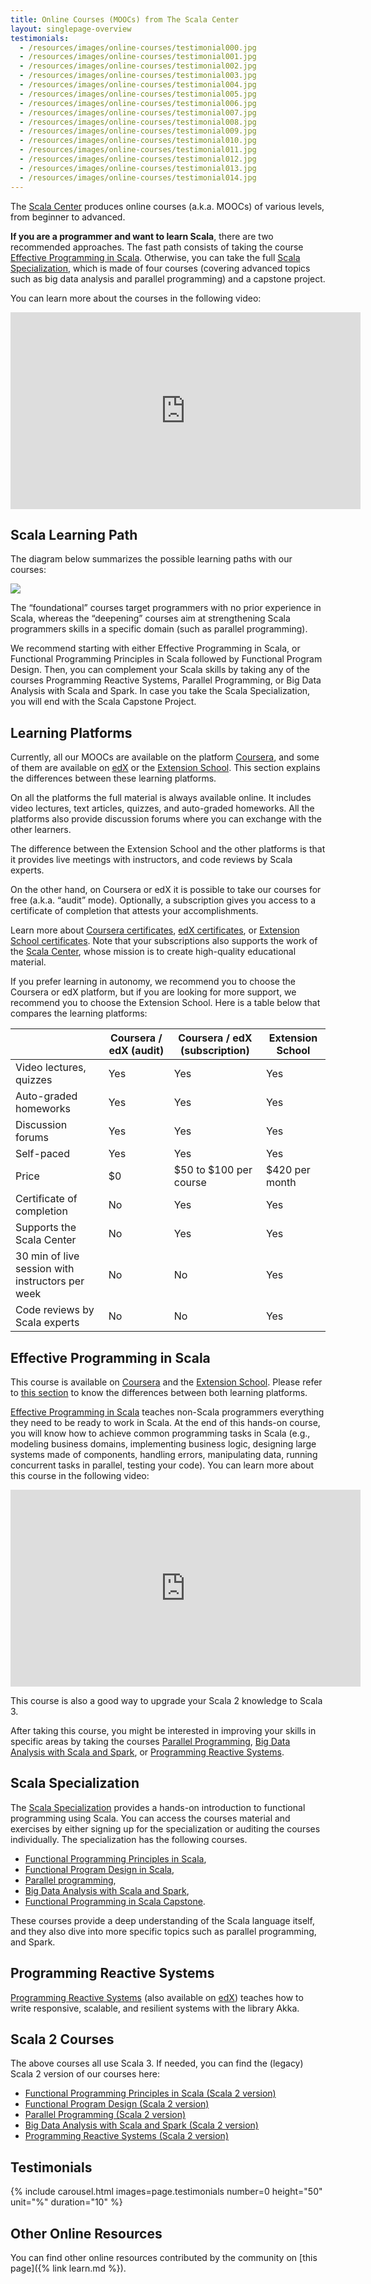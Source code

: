 ```yaml
---
title: Online Courses (MOOCs) from The Scala Center
layout: singlepage-overview
testimonials:
  - /resources/images/online-courses/testimonial000.jpg
  - /resources/images/online-courses/testimonial001.jpg
  - /resources/images/online-courses/testimonial002.jpg
  - /resources/images/online-courses/testimonial003.jpg
  - /resources/images/online-courses/testimonial004.jpg
  - /resources/images/online-courses/testimonial005.jpg
  - /resources/images/online-courses/testimonial006.jpg
  - /resources/images/online-courses/testimonial007.jpg
  - /resources/images/online-courses/testimonial008.jpg
  - /resources/images/online-courses/testimonial009.jpg
  - /resources/images/online-courses/testimonial010.jpg
  - /resources/images/online-courses/testimonial011.jpg
  - /resources/images/online-courses/testimonial012.jpg
  - /resources/images/online-courses/testimonial013.jpg
  - /resources/images/online-courses/testimonial014.jpg
---
```


The [Scala Center] produces online courses (a.k.a. MOOCs) of various levels, from beginner 
to advanced.

**If you are a programmer and want to learn Scala**, there are two recommended 
approaches. The fast path consists of taking the course [Effective Programming 
in Scala](#effective-programming-in-scala).
Otherwise, you can take the full [Scala Specialization], which is made of
four courses (covering advanced topics such as big data analysis and 
parallel programming) and a capstone project.

You can learn more about the courses in the following video:

<div style="text-align: center">
  <iframe width="560" height="315" src="https://www.youtube.com/embed/rRCdnTspE_k" title="YouTube video player" frameborder="0" allow="accelerometer; autoplay; clipboard-write; encrypted-media; gyroscope; picture-in-picture" allowfullscreen></iframe>
</div>

## Scala Learning Path

The diagram below summarizes the possible learning paths with our courses:

![](/resources/images/learning-path.png)

The “foundational” courses target programmers with no prior experience in Scala, whereas the “deepening”
courses aim at strengthening Scala programmers skills in a specific domain (such as parallel programming).

We recommend starting with either Effective Programming in Scala, or Functional Programming Principles in
Scala followed by Functional Program Design. Then, you can complement your Scala skills by taking any
of the courses Programming Reactive Systems, Parallel Programming, or Big Data Analysis with Scala and Spark.
In case you take the Scala Specialization, you will end with the Scala Capstone Project.

## Learning Platforms

Currently, all our MOOCs are available on the platform [Coursera](https://coursera.org),
and some of them are available on [edX](https://edx.org) or the [Extension School](https://extensionschool.ch).
This section explains the differences between these learning platforms.

On all the platforms the full material is always available online. It includes 
video lectures, text articles, quizzes, and auto-graded homeworks. All the 
platforms also provide discussion forums where you can exchange with the 
other learners.

The difference between the Extension School and the other platforms is that it
provides live meetings with instructors, and code reviews by Scala experts.

On the other hand, on Coursera or edX it is possible to take 
our courses for free (a.k.a. “audit” mode). Optionally, a subscription gives
you access to a certificate of completion that attests your accomplishments.

Learn more about
[Coursera certificates](https://learners.coursera.help/hc/en-us/articles/209819053-Get-a-Course-Certificate),
[edX certificates](https://support.edx.org/hc/en-us/categories/115002269627-Certificates),
or [Extension School certificates](https://www.extensionschool.ch/faqs#certifying-coursework).
Note that your subscriptions also supports the work of the [Scala Center], 
whose mission is to create high-quality educational material.

If you prefer learning in autonomy, we recommend 
you to choose the Coursera or edX platform, but if you are looking for more 
support, we recommend you to choose the Extension School. Here is a table 
below that compares the learning platforms:

|                                                  | Coursera / edX (audit) | Coursera / edX (subscription) | Extension School |
|--------------------------------------------------|------------------------|-------------------------------|------------------|
| Video lectures, quizzes                          | Yes                    | Yes                           | Yes              |
| Auto-graded homeworks                            | Yes                    | Yes                           | Yes              |
| Discussion forums                                | Yes                    | Yes                           | Yes              |
| Self-paced                                       | Yes                    | Yes                           | Yes              |
| Price                                            | $0                     | $50 to $100 per course        | $420 per month   |
| Certificate of completion                        | No                     | Yes                           | Yes              |
| Supports the Scala Center                        | No                     | Yes                           | Yes              |
| 30 min of live session with instructors per week | No                     | No                            | Yes              |
| Code reviews by Scala experts                    | No                     | No                            | Yes              |

## Effective Programming in Scala

This course is available on [Coursera](https://coursera.org/learn/effective-scala)
and the [Extension School](https://extensionschool.ch/learn/effective-programming-in-scala).
Please refer to [this section](#learning-platforms) to know the differences 
between both learning platforms.

[Effective Programming in Scala] teaches non-Scala programmers everything
they need to be ready to work in Scala. At the end of this hands-on course,
you will know how to achieve common programming tasks in Scala (e.g.,
modeling business domains, implementing business logic, designing large
systems made of components, handling errors, manipulating data, running
concurrent tasks in parallel, testing your code). You can learn more about
this course in the following video:

<div style="text-align: center">
  <iframe width="560" height="315" src="https://www.youtube.com/embed/MSDJ7ehjrqo" title="YouTube video player" frameborder="0" allow="accelerometer; autoplay; clipboard-write; encrypted-media; gyroscope; picture-in-picture" allowfullscreen></iframe>
</div>

This course is also a good way to upgrade your Scala 2 knowledge to Scala 3.

After taking this course, you might be interested in improving your
skills in specific areas by taking the courses [Parallel Programming],
[Big Data Analysis with Scala and Spark], or [Programming Reactive Systems].

## Scala Specialization

The [Scala Specialization] provides a hands-on introduction to functional programming using Scala. You can access the courses
material and exercises by either signing up for the specialization or auditing the courses individually. The
specialization has the following courses.
* [Functional Programming Principles in Scala],
* [Functional Program Design in Scala],
* [Parallel programming],
* [Big Data Analysis with Scala and Spark],
* [Functional Programming in Scala Capstone].

These courses provide a deep understanding of the Scala language itself,
and they also dive into more specific topics such as parallel programming,
and Spark.

## Programming Reactive Systems

[Programming Reactive Systems] (also available on [edX](https://www.edx.org/course/scala-akka-reactive))
teaches how to write responsive, scalable, and resilient systems with the
library Akka.

## Scala 2 Courses

The above courses all use Scala 3. If needed, you can find
the (legacy) Scala 2 version of our courses here:

- [Functional Programming Principles in Scala (Scala 2 version)](https://www.coursera.org/learn/scala2-functional-programming)
- [Functional Program Design (Scala 2 version)](https://www.coursera.org/learn/scala2-functional-program-design)
- [Parallel Programming (Scala 2 version)](https://www.coursera.org/learn/scala2-parallel-programming)
- [Big Data Analysis with Scala and Spark (Scala 2 version)](https://www.coursera.org/learn/scala2-spark-big-data)
- [Programming Reactive Systems (Scala 2 version)](https://www.coursera.org/learn/scala2-akka-reactive)

## Testimonials

{% include carousel.html images=page.testimonials number=0 height="50" unit="%" duration="10" %}

## Other Online Resources

You can find other online resources contributed by the community on
[this page]({% link learn.md %}).

[Scala Center]: https://scala.epfl.ch
[Scala Specialization]: https://www.coursera.org/specializations/scala
[Effective Programming in Scala]: https://www.coursera.org/learn/effective-scala
[Functional Programming Principles in Scala]: https://www.coursera.org/learn/scala-functional-programming
[Functional Program Design in Scala]: https://www.coursera.org/learn/scala-functional-program-design
[Parallel programming]: https://www.coursera.org/learn/scala-parallel-programming
[Big Data Analysis with Scala and Spark]: https://www.coursera.org/learn/scala-spark-big-data
[Functional Programming in Scala Capstone]: https://www.coursera.org/learn/scala-capstone
[Programming Reactive Systems]: https://www.coursera.org/learn/scala-akka-reactive

